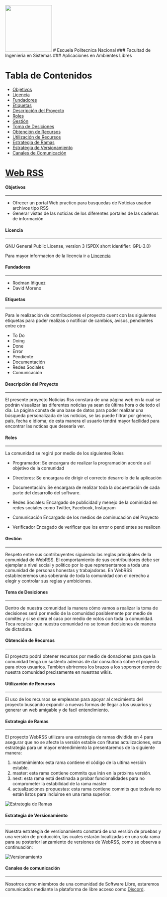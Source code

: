 
<img src="https://upload.wikimedia.org/wikipedia/commons/8/8c/Escudo_de_la_Escuela_Polit%C3%A9cnica_Nacional.png" height="150px" >
# Escuela Politecnica Nacional
### Facultad de Ingenieria en Sistemas
### Aplicaciones en Ambientes Libres

Tabla de Contenidos
=======================

* [Objetivos](#objetivos)
* [Licencia](#licencia)
* [Fundadores](#fundadores)
* [Etiquetas](#etiquetas)
* [Descripción del Proyecto](#descripción-del-proyecto)
* [Roles](#roles)
* [Gestión](#gestión)
* [Toma de Desiciones](#toma-de-desiciones)
* [Obtención de Recursos](#obtención-de-recursos)
* [Utilización de Recursos](#utilización-de-recursos)
* [Estrategia de Ramas](#estrategia-de-ramas)
* [Estrategia de Versionamiento](#estrategia-de-versionamiento)
* [Canales de Comunicación](#canales-de-comunicación)

# [Web RSS](https://proyecto-libres-rss.github.io/Web-RSS.github.io/)

#### Objetivos
---------
* Ofrecer un portal Web practico para busquedas de Noticias usadon archivos tipo RSS
* Generar vistas de las noticias de los diferentes portales de las cadenas de información

#### Licencia
---------
GNU General Public License, version 3 (SPDX short identifier: GPL-3.0)

Para mayor informacion de la licencia ir a [Lincencia](https://opensource.org/licenses/GPL-3.0)

#### Fundadores
---------
- Rodman Iñiguez
- David Moreno

#### Etiquetas
---------
Para le realización de contribuciones el proyecto cuent con las siguientes etiquetas para poder realizas o notificar de cambios, avisos, pendientes entre otro

* To Do
* Doing
* Done
* Error
* Pendiente
* Documentación
* Redes Sociales
* Comunicación

#### Descripción del Proyecto
---------
El presente proyecto Noticias Rss constara de una página web en la cual se podrán visualizar las diferentes noticias ya sean de última hora o de todo el día.
La página consta de una base de datos para poder realizar una búsqueda personalizada de las noticias, se las puede filtrar por género, país, fecha e idioma; de esta manera el usuario tendrá mayor facilidad para encontrar las noticas que desearía ver.

#### Roles 
---------
La comunidad se regirá por medio de los siguientes Roles

* Programador:
Se encargara de realizar la programación acorde a al objetivo de la comunidad

* Directores:
Se encargara de dirigir el correcto desarrollo de la aplicación

* Documentación:
Se encargara de realizar toda la docuentación de cada parte del desarrollo del software.

* Redes Sociales:
Encargado de publicidad y menejo de la cominidad en redes sociales como Twitter, Facebook, Instagram

* Comunicación
Encargado de los medios de cominucación del Proyecto

* Verificador 
Encagado de verificar que los error o pendientes se realicen

#### Gestión
----------
Respeto entre sus contribuyentes siguiendo las reglas principales de la comunidad de WebRSS. El comportamiento de sus contribuidores debe ser ejemplar a nivel social y politico por lo que reprersentamos a toda una comunidad de personas honestas y trabajadoras. En WebRSS estableceremos una soberanía de toda la comunidad con el derecho a elegir y controlar sus reglas y ambiciones.

#### Toma de Desiciones
----------
Dentro de nuestra comunidad la manera cómo vamos a realizar la toma de decisiones será por medio de la comunidad 
posiblemente por medio de comités y si se diera el caso por medio de votos con toda la comunidad. 
Toca recalcar que nuestra comunidad no se toman decisiones de manera de dictadura.

#### Obtención de Recursos
-----------
El proyecto podrá obtener recursos por medio de donaciones para que la comunidad tenga un sustento 
además de dar consultoría sobre el proyecto para otros usuarios. Tambien abriremos los brazos a los soponsor dentro de nuestra 
comunidad precisamente en nuestras wikis.

#### Utilización de Recursos
-----------
El uso de los recursos se emplearan para apoyar al crecimiento del proyecto buscando expandir a nuevas formas de llegar a los usuarios y generar un web amigable y de facil entendimiento.

#### Estrategia de Ramas
---------
El proyecto WebRSS utilizara una estrategia de ramas dividida en 4 para asegurar que no se afecte la versión estable con fituras actulizaciones, esta estrategia para un mayor entendimiento la presentaremos de la siguiente manera:

1. mantenimiento: esta rama contiene el código de la ultima versión estable.
2. master: esta rama contiene commits que irán en la próxima versión.
3. next: esta rama está destinada a probar funcionalidades para no comprometer la estabilidad de la rama master
4. actualizaciones propuestas: esta rama contiene commits que todavía no están listos para incluirse en una rama superior.

![Estrategia de Ramas](https://lh3.googleusercontent.com/-YJ7mslT21Rw/VmP4joxAmfI/AAAAAAAAB04/4W_Ewf6QBHs/s400-Ic42/pic5.jpg)

#### Estrategia de Versionamiento
---------
Nuestra estrategia de versionamiento constará de una versión de pruebas y una versión de producción, las cuales estarán localizadas en una sola rama para su posterior lanzamiento de versiones de WebRSS, como se observa a continuación:

![Versionamiento](https://blog.ida.cl/wp-content/uploads/sites/5/2018/09/git_flujo-e1536182033826.jpg)

#### Canales de comunicación
---------
Nosotros como miembros de una comunidad de Software Libre, estaremos comunicados mediante la plataforma de libre acceso como [Discord](https://discord.com/channels/824001751865622538/824001751865622543).
